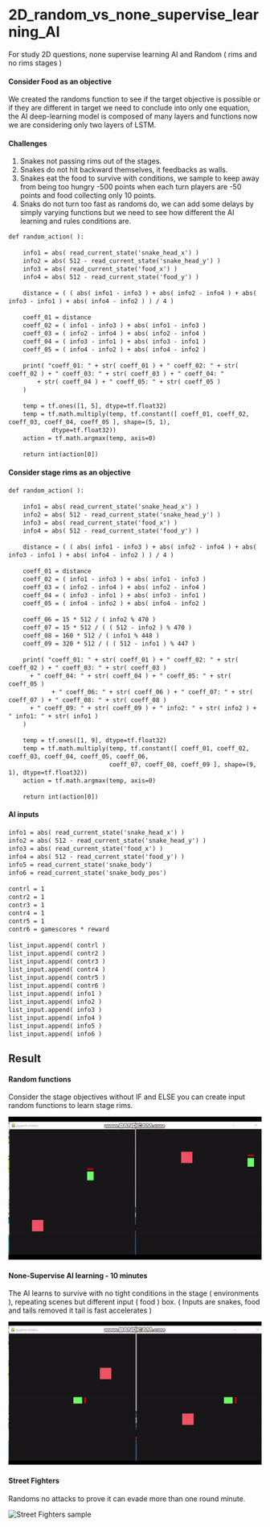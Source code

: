 # 2D_random_vs_none_supervise_learning_AI
For study 2D questions, none supervise learning AI and Random ( rims and no rims stages )

#### Consider Food as an objective ####

We created the randoms function to see if the target objective is possible or if they are different in target we need to conclude into only one equation, the AI deep-learning model is composed of many layers and functions now we are considering only two layers of LSTM.

#### Challenges ####

1. Snakes not passing rims out of the stages.
2. Snakes do not hit backward themselves, it feedbacks as walls.
3. Snakes eat the food to survive with conditions, we sample to keep away from being too hungry -500 points when each turn players are -50 points and food collecting only 10 points.
4. Snaks do not turn too fast as randoms do, we can add some delays by simply varying functions but we need to see how different the AI learning and rules conditions are.

```
def random_action( ): 
	
    info1 = abs( read_current_state('snake_head_x') )
    info2 = abs( 512 - read_current_state('snake_head_y') )
    info3 = abs( read_current_state('food_x') )
    info4 = abs( 512 - read_current_state('food_y') )
	
    distance = ( ( abs( info1 - info3 ) + abs( info2 - info4 ) + abs( info3 - info1 ) + abs( info4 - info2 ) ) / 4 )
	
    coeff_01 = distance
    coeff_02 = ( info1 - info3 ) + abs( info1 - info3 )
    coeff_03 = ( info2 - info4 ) + abs( info2 - info4 )
    coeff_04 = ( info3 - info1 ) + abs( info3 - info1 )
    coeff_05 = ( info4 - info2 ) + abs( info4 - info2 )
	
    print( "coeff_01: " + str( coeff_01 ) + " coeff_02: " + str( coeff_02 ) + " coeff_03: " + str( coeff_03 ) + " coeff_04: " 
    	+ str( coeff_04 ) + " coeff_05: " + str( coeff_05 ) 
	)
	
    temp = tf.ones([1, 5], dtype=tf.float32)
    temp = tf.math.multiply(temp, tf.constant([ coeff_01, coeff_02, coeff_03, coeff_04, coeff_05 ], shape=(5, 1), 
    		dtype=tf.float32))
    action = tf.math.argmax(temp, axis=0)

    return int(action[0])
```


#### Consider stage rims as an objective ####


```
def random_action( ): 
	
    info1 = abs( read_current_state('snake_head_x') )
    info2 = abs( 512 - read_current_state('snake_head_y') )
    info3 = abs( read_current_state('food_x') )
    info4 = abs( 512 - read_current_state('food_y') )
	
    distance = ( ( abs( info1 - info3 ) + abs( info2 - info4 ) + abs( info3 - info1 ) + abs( info4 - info2 ) ) / 4 )

    coeff_01 = distance
    coeff_02 = ( info1 - info3 ) + abs( info1 - info3 )
    coeff_03 = ( info2 - info4 ) + abs( info2 - info4 )
    coeff_04 = ( info3 - info1 ) + abs( info3 - info1 )
    coeff_05 = ( info4 - info2 ) + abs( info4 - info2 )
	
    coeff_06 = 15 * 512 / ( info2 % 470 )
    coeff_07 = 15 * 512 / ( ( 512 - info2 ) % 470 )
    coeff_08 = 160 * 512 / ( info1 % 448 )
    coeff_09 = 320 * 512 / ( ( 512 - info1 ) % 447 )
	
    print( "coeff_01: " + str( coeff_01 ) + " coeff_02: " + str( coeff_02 ) + " coeff_03: " + str( coeff_03 ) 
      + " coeff_04: " + str( coeff_04 ) + " coeff_05: " + str( coeff_05 ) 
			+ " coeff_06: " + str( coeff_06 ) + " coeff_07: " + str( coeff_07 ) + " coeff_08: " + str( coeff_08 ) 
      + " coeff_09: " + str( coeff_09 ) + " info2: " + str( info2 ) + " info1: " + str( info1 )
	)
	
    temp = tf.ones([1, 9], dtype=tf.float32)
    temp = tf.math.multiply(temp, tf.constant([ coeff_01, coeff_02, coeff_03, coeff_04, coeff_05, coeff_06, 
                            coeff_07, coeff_08, coeff_09 ], shape=(9, 1), dtype=tf.float32))
    action = tf.math.argmax(temp, axis=0)

    return int(action[0])
```

#### AI inputs ####

```
info1 = abs( read_current_state('snake_head_x') )
info2 = abs( 512 - read_current_state('snake_head_y') )
info3 = abs( read_current_state('food_x') )
info4 = abs( 512 - read_current_state('food_y') )
info5 = read_current_state('snake_body')
info6 = read_current_state('snake_body_pos')

contrl = 1
contr2 = 1
contr3 = 1
contr4 = 1
contr5 = 1
contr6 = gamescores * reward

list_input.append( contrl )
list_input.append( contr2 )
list_input.append( contr3 )
list_input.append( contr4 )
list_input.append( contr5 )
list_input.append( contr6 )
list_input.append( info1 )
list_input.append( info2 )
list_input.append( info3 )
list_input.append( info4 )
list_input.append( info5 )
list_input.append( info6 )
```

## Result ##

#### Random functions ####

Consider the stage objectives without IF and ELSE you can create input random functions to learn stage rims. 

![Stage explore](https://github.com/jkaewprateep/2D_random_vs_none_supervise_learning_AI/blob/main/Snake_stage_rims_start_learn_01.mp4.gif?raw=true "Stage explore")

#### None-Supervise AI learning - 10 minutes ####

The AI learns to survive with no tight conditions in the stage ( environments ), repeating scenes but different input ( food ) box. ( Inputs are snakes, food and tails removed it tail is fast accelerates )

![Snake AI vs Random](https://github.com/jkaewprateep/2D_random_vs_none_supervise_learning_AI/blob/main/Snank_AI_vs_Random_10_minutes.gif?raw=true "Snake AI vs Random")

#### Street Fighters ####

Randoms no attacks to prove it can evade more than one round minute.

![Street Fighters sample](https://github.com/jkaewprateep/2D_random_vs_none_supervise_learning_AI/blob/main/Street%20Fighters%20as%20sample.gif?raw=true "Street Fighters sample")
